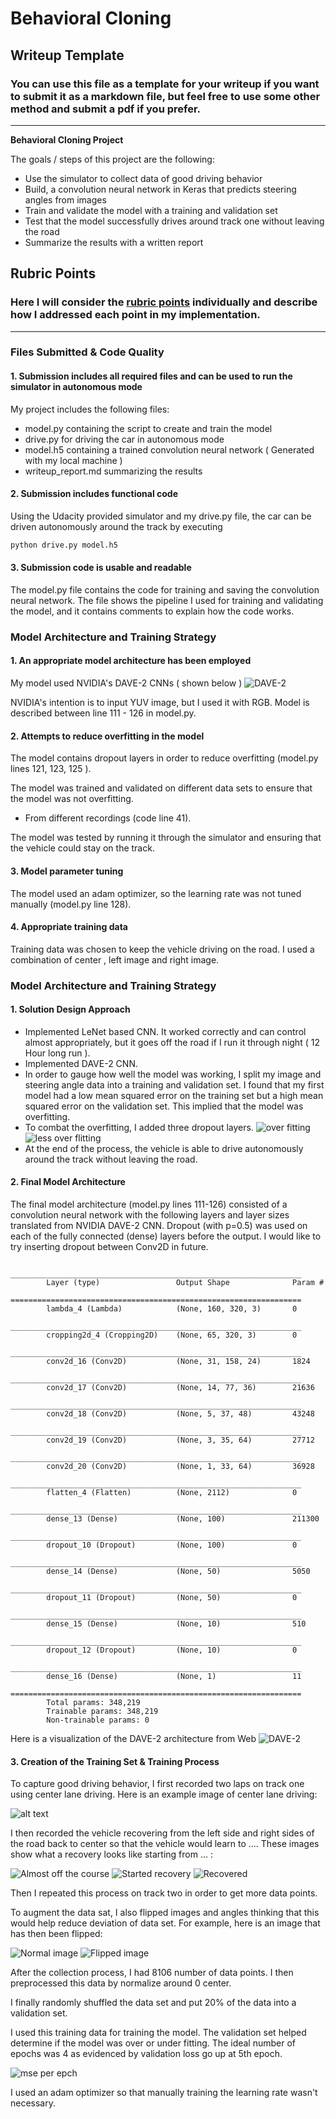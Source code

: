 # **Behavioral Cloning** 

## Writeup Template

### You can use this file as a template for your writeup if you want to submit it as a markdown file, but feel free to use some other method and submit a pdf if you prefer.

---

**Behavioral Cloning Project**

The goals / steps of this project are the following:
* Use the simulator to collect data of good driving behavior
* Build, a convolution neural network in Keras that predicts steering angles from images
* Train and validate the model with a training and validation set
* Test that the model successfully drives around track one without leaving the road
* Summarize the results with a written report


[//]: # (Image References)

[image1]: ./examples/placeholder.png "Model Visualization"
[image2]: ./center_2018_12_08_16_16_09_662.jpg "Grayscaling"
[image3]: ./right_2018_12_08_16_16_09_942.jpg "Recovery Image"
[image4]: ./right_2018_12_08_16_16_10_496.jpg "Recovery Image"
[image5]: ./right_2018_12_08_16_16_10_844.jpg "Recovery Image"
[image6]: ./center_2016_12_01_13_31_12_937.jpg "Normal Image"
[image7]: ./center_2016_12_01_13_31_12_937_flipped.jpg "Flipped Image"
[image8]: ./cnn-architecture-624x890.png "DAVE-2 Image"
[image9]: ./mse_graph.png "Without dropout"
[image10]: ./mse_graph_with_dropout.png "with dropout"

## Rubric Points
### Here I will consider the [rubric points](https://review.udacity.com/#!/rubrics/432/view) individually and describe how I addressed each point in my implementation.  

---
### Files Submitted & Code Quality

#### 1. Submission includes all required files and can be used to run the simulator in autonomous mode

My project includes the following files:
* model.py containing the script to create and train the model
* drive.py for driving the car in autonomous mode
* model.h5 containing a trained convolution neural network ( Generated with my local machine )
* writeup_report.md summarizing the results

#### 2. Submission includes functional code
Using the Udacity provided simulator and my drive.py file, the car can be driven autonomously around the track by executing 
```sh
python drive.py model.h5
```

#### 3. Submission code is usable and readable

The model.py file contains the code for training and saving the convolution neural network. The file shows the pipeline I used for training and validating the model, and it contains comments to explain how the code works.

### Model Architecture and Training Strategy

#### 1. An appropriate model architecture has been employed

My model used NVIDIA's DAVE-2 CNNs ( shown below )
![DAVE-2][image8]

NVIDIA's intention is to input YUV image, but I used it with RGB.
Model is described between line 111 - 126 in model.py.

#### 2. Attempts to reduce overfitting in the model

The model contains dropout layers in order to reduce overfitting (model.py lines 121, 123, 125 ).

The model was trained and validated on different data sets to ensure that the model was not overfitting.
 - From different recordings (code line 41).

The model was tested by running it through the simulator and ensuring that the vehicle could stay on the track.

#### 3. Model parameter tuning

The model used an adam optimizer, so the learning rate was not tuned manually (model.py line 128).

#### 4. Appropriate training data

Training data was chosen to keep the vehicle driving on the road.
I used a combination of center , left image and right image.

### Model Architecture and Training Strategy

#### 1. Solution Design Approach

- Implemented LeNet based CNN.
  It worked correctly and can control almost appropriately, but it goes off the road if I run it through night ( 12 Hour long run ).
- Implemented DAVE-2 CNN.
- In order to gauge how well the model was working, I split my image and steering angle data into a training and validation set. I found that my first model had a low mean squared error on the training set but a high mean squared error on the validation set. This implied that the model was overfitting. 
- To combat the overfitting, I added three dropout layers. 
    ![over fitting ][image9]
    ![less over flitting][image10]
- At the end of the process, the vehicle is able to drive autonomously around the track without leaving the road.

#### 2. Final Model Architecture

The final model architecture (model.py lines 111-126) consisted of a convolution neural network with the following layers and layer sizes translated from NVIDIA DAVE-2 CNN.
Dropout (with p=0.5) was used on each of the fully connected (dense) layers before the output.
I would like to try inserting dropout between Conv2D in future.

            _________________________________________________________________
            Layer (type)                 Output Shape              Param #   
            =================================================================
            lambda_4 (Lambda)            (None, 160, 320, 3)       0         
            _________________________________________________________________
            cropping2d_4 (Cropping2D)    (None, 65, 320, 3)        0         
            _________________________________________________________________
            conv2d_16 (Conv2D)           (None, 31, 158, 24)       1824      
            _________________________________________________________________
            conv2d_17 (Conv2D)           (None, 14, 77, 36)        21636     
            _________________________________________________________________
            conv2d_18 (Conv2D)           (None, 5, 37, 48)         43248     
            _________________________________________________________________
            conv2d_19 (Conv2D)           (None, 3, 35, 64)         27712     
            _________________________________________________________________
            conv2d_20 (Conv2D)           (None, 1, 33, 64)         36928     
            _________________________________________________________________
            flatten_4 (Flatten)          (None, 2112)              0         
            _________________________________________________________________
            dense_13 (Dense)             (None, 100)               211300    
            _________________________________________________________________
            dropout_10 (Dropout)         (None, 100)               0         
            _________________________________________________________________
            dense_14 (Dense)             (None, 50)                5050      
            _________________________________________________________________
            dropout_11 (Dropout)         (None, 50)                0         
            _________________________________________________________________
            dense_15 (Dense)             (None, 10)                510       
            _________________________________________________________________
            dropout_12 (Dropout)         (None, 10)                0         
            _________________________________________________________________
            dense_16 (Dense)             (None, 1)                 11        
            =================================================================
            Total params: 348,219
            Trainable params: 348,219
            Non-trainable params: 0

Here is a visualization of the DAVE-2 architecture from Web
![DAVE-2][image8]

#### 3. Creation of the Training Set & Training Process

To capture good driving behavior, I first recorded two laps on track one using center lane driving. Here is an example image of center lane driving:

![alt text][image2]

I then recorded the vehicle recovering from the left side and right sides of the road back to center so that the vehicle would learn to .... These images show what a recovery looks like starting from ... :

![Almost off the course][image3]
![Started recovery][image4]
![Recovered][image5]

Then I repeated this process on track two in order to get more data points.

To augment the data sat, I also flipped images and angles thinking that this would help reduce deviation of data set.
For example, here is an image that has then been flipped:

![Normal image][image6]
![Flipped image][image7]


After the collection process, I had 8106 number of data points. I then preprocessed this data by normalize around 0 center.


I finally randomly shuffled the data set and put 20% of the data into a validation set. 

I used this training data for training the model. The validation set helped determine if the model was over or under fitting. 
The ideal number of epochs was 4 as evidenced by validation loss go up at 5th epoch.

![mse per epch][image10]


I used an adam optimizer so that manually training the learning rate wasn't necessary.
